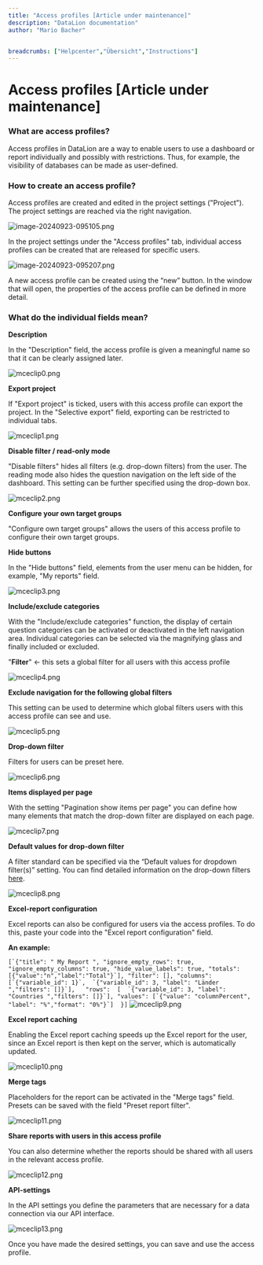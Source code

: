 ```yaml
---
title: "Access profiles [Article under maintenance]"
description: "DataLion documentation"
author: "Mario Bacher"


breadcrumbs: ["Helpcenter","Übersicht","Instructions"]
---
```


# Access profiles [Article under maintenance]

### **What are access profiles?**

Access profiles in DataLion are a way to enable users to use a dashboard or report individually and possibly with restrictions. Thus, for example, the visibility of databases can be made as user-defined.

### **How to create an access profile?**

Access profiles are created and edited in the project settings ("Project"). The project settings are reached via the right navigation.

![image-20240923-095105.png](/img/87228430.png)

In the project settings under the "Access profiles" tab, individual access profiles can be created that are released for specific users.

![image-20240923-095207.png](/img/87162909.png)

A new access profile can be created using the “new” button. In the window that will open, the properties of the access profile can be defined in more detail.

### **What do the individual fields mean?**

**Description**

In the "Description" field, the access profile is given a meaningful name so that it can be clearly assigned later.

![mceclip0.png](/img/87195655.png)

**Export project**

If "Export project" is ticked, users with this access profile can export the project. In the "Selective export" field, exporting can be restricted to individual tabs.

![mceclip1.png](/img/87195662.png)

**Disable filter / read-only mode**

"Disable filters" hides all filters (e.g. drop-down filters) from the user. The reading mode also hides the question navigation on the left side of the dashboard. This setting can be further specified using the drop-down box.

![mceclip2.png](/img/87195690.png)

**Configure your own target groups**

"Configure own target groups" allows the users of this access profile to configure their own target groups.

**Hide buttons**

In the "Hide buttons" field, elements from the user menu can be hidden, for example, "My reports" field.

![mceclip3.png](/img/87195696.png)

**Include/exclude categories**

With the "Include/exclude categories" function, the display of certain question categories can be activated or deactivated in the left navigation area. Individual categories can be selected via the magnifying glass and finally included or excluded.

"**Filter**" ← this sets a global filter for all users with this access profile

![mceclip4.png](/img/87195702.png)

**Exclude navigation for the following global filters**

This setting can be used to determine which global filters users with this access profile can see and use.

![mceclip5.png](/img/87195708.png)

**Drop-down filter**

Filters for users can be preset here.

![mceclip6.png](/img/87195714.png)

**Items displayed per page**

With the setting "Pagination show items per page" you can define how many elements that match the drop-down filter are displayed on each page.

![mceclip7.png](/img/87195720.png)

**Default values for drop-down filter**

A filter standard can be specified via the “Default values for dropdown filter(s)” setting. You can find detailed information on the drop-down filters [here](https://datalion.zendesk.com/hc/de/articles/360016234491-Wie-erstelle-ich-ein-Filter-Drop-Down-Men%C3%BC-inkl-Zeitreihen-Men%C3%BC-).

![mceclip8.png](/img/87195726.png)

**Excel-report configuration**

Excel reports can also be configured for users via the access profiles. To do this, paste your code into the "Excel report configuration" field.

**An example:**

``
[`{"title": " My Report ", "ignore_empty_rows": true, "ignore_empty_columns": true, "hide_value_labels": true, "totals":[{"value":"n","label":"Total"}`], "filter": [], "columns": [`{"variable_id": 1}`,  `{"variable_id": 3, "label": "Länder ","filters": []}`],   "rows":  [  `{"variable_id": 3, "label": "Countries ","filters": []}`], "values": [`{"value": "columnPercent", "label": "%","format": "0%"}`]  }]
``
![mceclip9.png](/img/87195732.png)

**Excel report caching**

Enabling the Excel report caching speeds up the Excel report for the user, since an Excel report is then kept on the server, which is automatically updated.

![mceclip10.png](/img/87195738.png)

**Merge tags**

Placeholders for the report can be activated in the "Merge tags" field. Presets can be saved with the field "Preset report filter".

![mceclip11.png](/img/87195744.png)

**Share reports with users in this access profile**

You can also determine whether the reports should be shared with all users in the relevant access profile.

![mceclip12.png](/img/87195750.png)

**API-settings**  

In the API settings you define the parameters that are necessary for a data connection via our API interface.

![mceclip13.png](/img/87195756.png)

Once you have made the desired settings, you can save and use the access profile.
